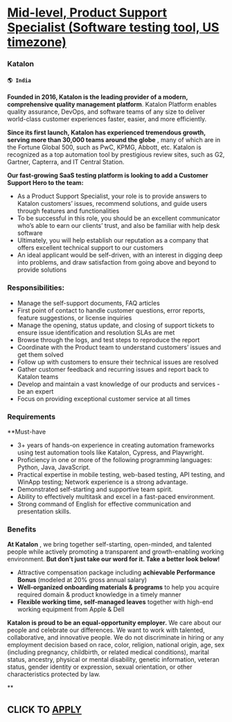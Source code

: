 # [Mid-level, Product Support Specialist (Software testing tool, US timezone)](https://www.remotewlb.com/apply/mid-level-product-support-specialist-software-testing-tool-us-timezone)  
### Katalon  
#### `🌎 India`  

**Founded in 2016, Katalon is the leading provider of a modern, comprehensive quality management platform**. Katalon Platform enables quality assurance, DevOps, and software teams of any size to deliver world-class customer experiences faster, easier, and more efficiently.

 **Since its first launch, Katalon has experienced tremendous growth, serving more than 30,000 teams around the globe** , many of which are in the Fortune Global 500, such as PwC, KPMG, Abbott, etc. Katalon is recognized as a top automation tool by prestigious review sites, such as G2, Gartner, Capterra, and IT Central Station.

**Our fast-growing SaaS testing platform is looking to add a Customer Support Hero to the team:**

  * As a Product Support Specialist, your role is to provide answers to Katalon customers’ issues, recommend solutions, and guide users through features and functionalities
  * To be successful in this role, you should be an excellent communicator who’s able to earn our clients’ trust, and also be familiar with help desk software
  * Ultimately, you will help establish our reputation as a company that offers excellent technical support to our customers
  * An ideal applicant would be self-driven, with an interest in digging deep into problems, and draw satisfaction from going above and beyond to provide solutions

### Responsibilities:

  * Manage the self-support documents, FAQ articles
  * First point of contact to handle customer questions, error reports, feature suggestions, or license inquiries
  * Manage the opening, status update, and closing of support tickets to ensure issue identification and resolution SLAs are met
  * Browse through the logs, and test steps to reproduce the report
  * Coordinate with the Product team to understand customers’ issues and get them solved
  * Follow up with customers to ensure their technical issues are resolved
  * Gather customer feedback and recurring issues and report back to Katalon teams
  * Develop and maintain a vast knowledge of our products and services - be an expert
  * Focus on providing exceptional customer service at all times

### Requirements

 **Must-have

  * 3+ years of hands-on experience in creating automation frameworks using test automation tools like Katalon, Cypress, and Playwright. 
  * Proficiency in one or more of the following programming languages: Python, Java, JavaScript. 
  * Practical expertise in mobile testing, web-based testing, API testing, and WinApp testing; Network experience is a strong advantage. 
  * Demonstrated self-starting and supportive team spirit. 
  * Ability to effectively multitask and excel in a fast-paced environment. 
  * Strong command of English for effective communication and presentation skills. 

### Benefits

**At Katalon** , we bring together self-starting, open-minded, and talented people while actively promoting a transparent and growth-enabling working environment. **But don’t just take our word for it. Take a better look below!**

  * Attractive compensation package including **achievable Performance Bonus** (modeled at 20% gross annual salary)
  * **Well-organized onboarding materials & programs** to help you acquire required domain & product knowledge in a timely manner
  * **Flexible working time, self-managed leaves** together with high-end working equipment from Apple & Dell

**Katalon is proud to be an equal-opportunity employer.** We care about our people and celebrate our differences. We want to work with talented, collaborative, and innovative people. We do not discriminate in hiring or any employment decision based on race, color, religion, national origin, age, sex (including pregnancy, childbirth, or related medical conditions), marital status, ancestry, physical or mental disability, genetic information, veteran status, gender identity or expression, sexual orientation, or other characteristics protected by law.

**

  
## CLICK TO [APPLY](https://www.remotewlb.com/apply/mid-level-product-support-specialist-software-testing-tool-us-timezone)


